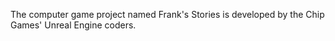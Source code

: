 The computer game project named Frank's Stories is developed by the Chip Games' Unreal Engine coders.
